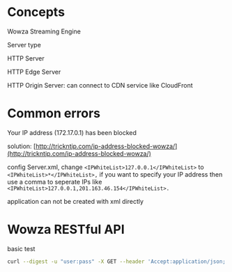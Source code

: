# Concepts

Wowza Streaming Engine

Server type

HTTP Server

HTTP Edge Server

HTTP Origin Server: can connect to CDN service like CloudFront

# 

# Common errors

Your IP address \(172.17.0.1\) has been blocked

solution: [http://trickntip.com/ip-address-blocked-wowza/](http://trickntip.com/ip-address-blocked-wowza/)

config Server.xml, change `<IPWhiteList>127.0.0.1</IPWhiteList>` to `<IPWhiteList>*</IPWhiteList>,` if you want to specify your IP address then use a comma to seperate IPs like `<IPWhiteList>127.0.0.1,201.163.46.154</IPWhiteList>.`

application can not be created with xml directly

# 

# Wowza RESTful API

basic test

```bash
curl --digest -u "user:pass" -X GET --header 'Accept:application/json; charset=utf-8' http://localhost:8087/v2/servers/_defaultServer_/vhosts/_defaultVHost_/applications
```



